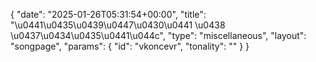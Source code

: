 {
    "date": "2025-01-26T05:31:54+00:00",
    "title": "\u0441\u0435\u0439\u0447\u0430\u0441 \u0438 \u0437\u0434\u0435\u0441\u044c",
    "type": "miscellaneous",
    "layout": "songpage",
    "params": {
        "id": "vkoncevr",
        "tonality": ""
    }
}